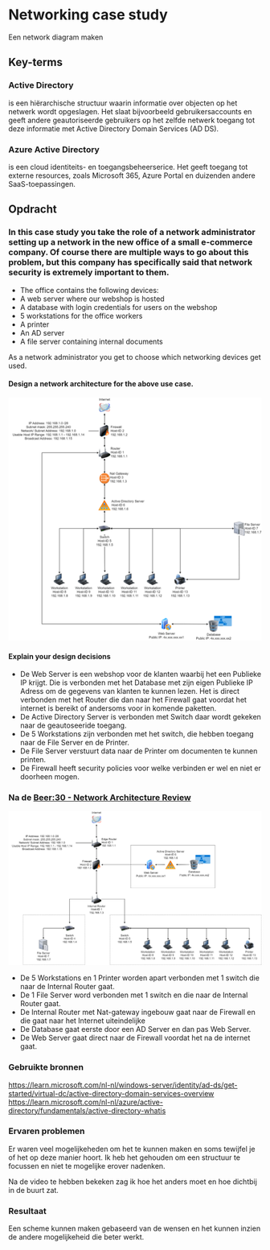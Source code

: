# Networking case study
Een network diagram maken

## Key-terms

### Active Directory
is een hiërarchische structuur waarin informatie over objecten op het netwerk wordt opgeslagen. Het slaat bijvoorbeeld gebruikersaccounts en geeft andere geautoriseerde gebruikers op het zelfde netwerk toegang tot deze informatie met Active Directory Domain Services (AD DS).


### Azure Active Directory
is een cloud identiteits- en toegangsbeheerserice. Het geeft toegang tot externe resources, zoals Microsoft 365, Azure Portal en duizenden andere SaaS-toepassingen.


## Opdracht

### In this case study you take the role of a network administrator setting up a network in the new office of a small e-commerce company. Of course there are multiple ways to go about this problem, but this company has specifically said that network security is extremely important to them.
* The office contains the following devices:
* A web server where our webshop is hosted
* A database with login credentials for users on the webshop
* 5 workstations for the office workers
* A printer
* An AD server
* A file server containing internal documents

As a network administrator you get to choose which networking devices get used.

#### Design a network architecture for the above use case.
![resultaat](/00_includes/NTW-07-resultaat.png "resultaat")

#### Explain your design decisions
* De Web Server is een webshop voor de klanten waarbij het een Publieke IP krijgt. Die is verbonden met het Database met zijn eigen Publieke IP Adress om de gegevens van klanten te kunnen lezen. Het is direct verbonden met het Router die dan naar het Firewall gaat voordat het internet is bereikt of andersoms voor in komende paketten.
* De Active Directory Server is verbonden met Switch daar wordt gekeken naar de geautoseeride toegang.
* De 5 Workstations zijn verbonden met het switch, die hebben toegang naar de File Server en de Printer.
* De File Server verstuurt data naar de Printer om documenten te kunnen printen.
* De Firewall heeft security policies voor welke verbinden er wel en niet er doorheen mogen.

### Na de [Beer:30 - Network Architecture Review](https://www.youtube.com/@SecureState)
![resultaat](/00_includes/NTW-07-resultaat2.png "resultaat")
* De 5 Workstations en 1 Printer worden apart verbonden met 1 switch die naar de Internal Router gaat. 
* De 1 File Server word verbonden met 1 switch en die naar de Internal Router gaat. 
* De Internal Router met Nat-gateway ingebouw gaat naar de Firewall en die gaat naar het Internet uiteindelijke
* De Database gaat eerste door een AD Server en dan pas Web Server.
* De Web Server gaat direct naar de Firewall voordat het na de internet gaat.

### Gebruikte bronnen
https://learn.microsoft.com/nl-nl/windows-server/identity/ad-ds/get-started/virtual-dc/active-directory-domain-services-overview
https://learn.microsoft.com/nl-nl/azure/active-directory/fundamentals/active-directory-whatis


### Ervaren problemen
Er waren veel mogelijkeheden om het te kunnen maken en soms tewijfel je of het op deze manier hoort. Ik heb het gehouden om een structuur te focussen en niet te mogelijke erover nadenken. 

Na de video te hebben bekeken zag ik hoe het anders moet en hoe dichtbij in de buurt zat.

### Resultaat
Een scheme kunnen maken gebaseerd van de wensen en het kunnen inzien de andere mogelijkeheid die beter werkt.